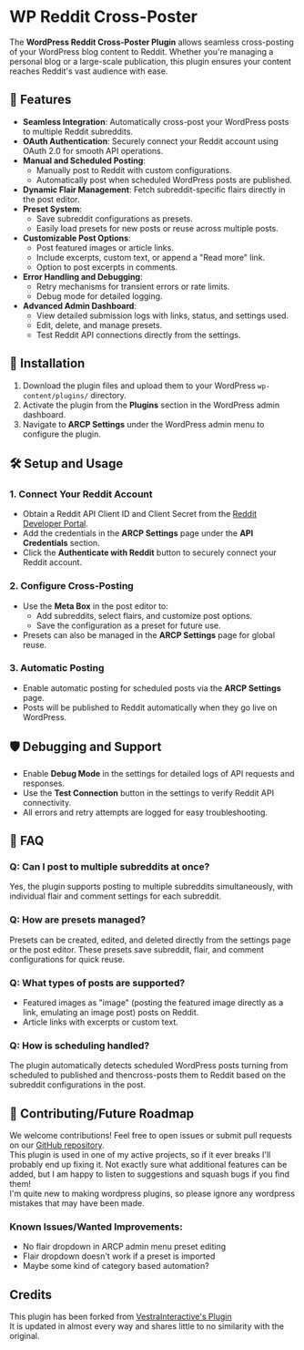 
# WP Reddit Cross-Poster

The **WordPress Reddit Cross-Poster Plugin** allows seamless cross-posting of your WordPress blog content to Reddit. Whether you're managing a personal blog or a large-scale publication, this plugin ensures your content reaches Reddit's vast audience with ease.

## 🌟 Features

- **Seamless Integration**: Automatically cross-post your WordPress posts to multiple Reddit subreddits.
- **OAuth Authentication**: Securely connect your Reddit account using OAuth 2.0 for smooth API operations.
- **Manual and Scheduled Posting**:
  - Manually post to Reddit with custom configurations.
  - Automatically post when scheduled WordPress posts are published.
- **Dynamic Flair Management**: Fetch subreddit-specific flairs directly in the post editor.
- **Preset System**:
  - Save subreddit configurations as presets.
  - Easily load presets for new posts or reuse across multiple posts.
- **Customizable Post Options**:
  - Post featured images or article links.
  - Include excerpts, custom text, or append a "Read more" link.
  - Option to post excerpts in comments.
- **Error Handling and Debugging**:
  - Retry mechanisms for transient errors or rate limits.
  - Debug mode for detailed logging.
- **Advanced Admin Dashboard**:
  - View detailed submission logs with links, status, and settings used.
  - Edit, delete, and manage presets.
  - Test Reddit API connections directly from the settings.

## 🚀 Installation

1. Download the plugin files and upload them to your WordPress `wp-content/plugins/` directory.
2. Activate the plugin from the **Plugins** section in the WordPress admin dashboard.
3. Navigate to **ARCP Settings** under the WordPress admin menu to configure the plugin.

## 🛠️ Setup and Usage

### 1. Connect Your Reddit Account
- Obtain a Reddit API Client ID and Client Secret from the [Reddit Developer Portal](https://www.reddit.com/prefs/apps).
- Add the credentials in the **ARCP Settings** page under the **API Credentials** section.
- Click the **Authenticate with Reddit** button to securely connect your Reddit account.

### 2. Configure Cross-Posting
- Use the **Meta Box** in the post editor to:
  - Add subreddits, select flairs, and customize post options.
  - Save the configuration as a preset for future use.
- Presets can also be managed in the **ARCP Settings** page for global reuse.

### 3. Automatic Posting
- Enable automatic posting for scheduled posts via the **ARCP Settings** page.
- Posts will be published to Reddit automatically when they go live on WordPress.

## 🛡️ Debugging and Support

- Enable **Debug Mode** in the settings for detailed logs of API requests and responses.
- Use the **Test Connection** button in the settings to verify Reddit API connectivity.
- All errors and retry attempts are logged for easy troubleshooting.

## 🤔 FAQ

### Q: Can I post to multiple subreddits at once?
Yes, the plugin supports posting to multiple subreddits simultaneously, with individual flair and comment settings for each subreddit.

### Q: How are presets managed?
Presets can be created, edited, and deleted directly from the settings page or the post editor. These presets save subreddit, flair, and comment configurations for quick reuse.

### Q: What types of posts are supported?
- Featured images as "image" (posting the featured image directly as a link, emulating an image post) posts on Reddit.
- Article links with excerpts or custom text.

### Q: How is scheduling handled?
The plugin automatically detects scheduled WordPress posts turning from scheduled to published and thencross-posts them to Reddit based on the subreddit configurations in the post.

## 🎉 Contributing/Future Roadmap

We welcome contributions! Feel free to open issues or submit pull requests on our [GitHub repository](https://github.com/vedaanty/reddit-crosspost-plugin). <br>
This plugin is used in one of my active projects, so if it ever breaks I'll probably end up fixing it. Not exactly sure what additional features can be added, but I am happy to listen to suggestions and squash bugs if you find them! <br>
I'm quite new to making wordpress plugins, so please ignore any wordpress mistakes that may have been made.

### Known Issues/Wanted Improvements: 
- No flair dropdown in ARCP admin menu preset editing
- Flair dropdown doesn't work if a preset is imported
- Maybe some kind of category based automation?
  
## Credits
This plugin has been forked from [VestraInteractive's Plugin](https://github.com/vestrainteractive/reddit-crosspost-plugin.) <br>
It is updated in almost every way and shares little to no similarity with the original.
